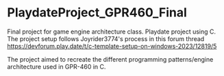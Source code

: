 # PlaydateProject_GPR460_Final
Final project for game engine architecture class. Playdate project using C.
The project setup follows Joyrider3774's process in this forum thread https://devforum.play.date/t/c-template-setup-on-windows-2023/12819/5

The project aimed to recreate the different programming patterns/engine architecture used in GPR-460 in C.
